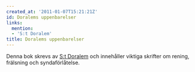 ```yaml
---
created_at: '2011-01-07T15:21:21Z'
id: Doralems uppenbarelser
links:
  mention:
  - 'S:t Doralem'
title: Doralems uppenbarelser
---
```


Denna bok skrevs av [S:t Doralem] och innehåller viktiga skrifter om rening, frälsning och
syndaförlåtelse.

  [S:t Doralem]: St_Doralem